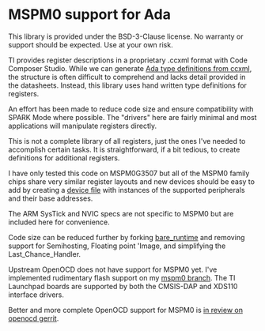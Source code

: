 # MSPM0 support for Ada
This library is provided under the BSD-3-Clause license. No warranty or support should be expected. Use at your own risk.

TI provides register descriptions in a proprietary .ccxml format with Code Composer Studio. While we can generate [Ada type definitions from ccxml](https://github.com/JeremyGrosser/ccs2ada), the structure is often difficult to comprehend and lacks detail provided in the datasheets. Instead, this library uses hand written type definitions for registers.

An effort has been made to reduce code size and ensure compatibility with SPARK Mode where possible. The "drivers" here are fairly minimal and most applications will manipulate registers directly.

This is not a complete library of all registers, just the ones I've needed to accomplish certain tasks. It is straightforward, if a bit tedious, to create definitions for additional registers.

I have only tested this code on MSPM0G3507 but all of the MSPM0 family chips share very similar register layouts and new devices should be easy to add by creating a [device file](src/mspm0-g3507.ads) with instances of the supported peripherals and their base addresses.

The ARM SysTick and NVIC specs are not specific to MSPM0 but are included here for convenience.

Code size can be reduced further by forking [bare_runtime](https://gihtub.com/JeremyGrosser/bare_runtime) and removing support for Semihosting, Floating point 'Image, and simplifying the Last_Chance_Handler.

Upstream OpenOCD does not have support for MSPM0 yet. I've implemented rudimentary flash support on my [mspm0 branch](https://github.com/JeremyGrosser/openocd/tree/mspm0). The TI Launchpad boards are supported by both the CMSIS-DAP and XDS110 interface drivers.

Better and more complete OpenOCD support for MSPM0 is [in review on openocd gerrit](https://review.openocd.org/c/openocd/+/8384).
